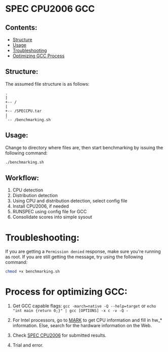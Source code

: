 SPEC CPU2006 GCC
================


Contents:
---------

+ [Structure](#structure)
+ [Usage](#useage)
+ [Troubleshooting](#troubleshooting)
+ [Optimizing GCC Process](#process-for-optimizing-gcc)


Structure:
----------

The assumed file structure is as follows:

```
.
|
+-- /
|
+-- /SPECCPU.tar
|
`-- /benchmarking.sh
```

Usage:
------

Change to directory where files are, then start benchmarking by issuing the following 
command:

```bash
./benchmarking.sh
```


Workflow:
---------

1. CPU detection
2. Distribution detection
3. Using CPU and distribution detection, select config file
4. Install CPU2006, if needed
5. RUNSPEC using config file for GCC
6. Consolidate scores into simple sysout


Troubleshooting:
================

If you are getting a `Permission denied` response, make sure you're running as root. 
If you are still getting the message, try using the following command:

```bash
chmod +x benchmarking.sh
```


Process for optimizing GCC:
===========================

1. Get GCC capable flags: `gcc -march=native -Q --help=target` or `echo "int main {return 0;}" | gcc [OPTIONS] -x c -v -Q -`

2. For Intel processors, go to [MARK](http://mark.intel.com/) to get CPU information and fill in hw_* information. Else, search for the hardware information on the Web.

3. Check [SPEC CPU2006](http://www.spec.org/cgi-bin/osgresults?conf=rint2006) for submitted results.

4. Trial and error.
